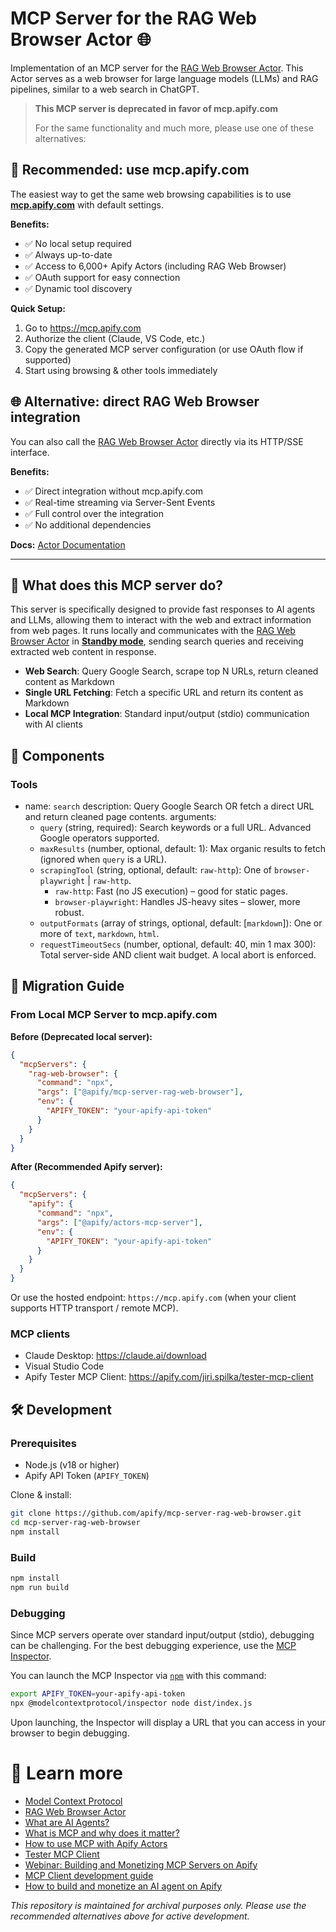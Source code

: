 # MCP Server for the RAG Web Browser Actor 🌐

Implementation of an MCP server for the [RAG Web Browser Actor](https://apify.com/apify/rag-web-browser).
This Actor serves as a web browser for large language models (LLMs) and RAG pipelines, similar to a web search in ChatGPT.

> **This MCP server is deprecated in favor of mcp.apify.com**
>
> For the same functionality and much more, please use one of these alternatives:

## 🚀 Recommended: use mcp.apify.com

The easiest way to get the same web browsing capabilities is to use **[mcp.apify.com](https://mcp.apify.com)** with default settings.

**Benefits:**
- ✅ No local setup required
- ✅ Always up-to-date
- ✅ Access to 6,000+ Apify Actors (including RAG Web Browser)
- ✅ OAuth support for easy connection
- ✅ Dynamic tool discovery

**Quick Setup:**
1. Go to https://mcp.apify.com
2. Authorize the client (Claude, VS Code, etc.)
3. Copy the generated MCP server configuration (or use OAuth flow if supported)
4. Start using browsing & other tools immediately

## 🌐 Alternative: direct RAG Web Browser integration

You can also call the [RAG Web Browser Actor](https://apify.com/apify/rag-web-browser) directly via its HTTP/SSE interface.

**Benefits:**
- ✅ Direct integration without mcp.apify.com
- ✅ Real-time streaming via Server-Sent Events
- ✅ Full control over the integration
- ✅ No additional dependencies

**Docs:** [Actor Documentation](https://apify.com/apify/rag-web-browser#anthropic-model-context-protocol-mcp-server)

---

## 🎯 What does this MCP server do?

This server is specifically designed to provide fast responses to AI agents and LLMs, allowing them to interact with the web and extract information from web pages.
It runs locally and communicates with the [RAG Web Browser Actor](https://apify.com/apify/rag-web-browser) in [**Standby mode**](https://docs.apify.com/platform/actors/running/standby),
sending search queries and receiving extracted web content in response.

- **Web Search**: Query Google Search, scrape top N URLs, return cleaned content as Markdown
- **Single URL Fetching**: Fetch a specific URL and return its content as Markdown
- **Local MCP Integration**: Standard input/output (stdio) communication with AI clients

## 🧱 Components

### Tools

- name: `search`
  description: Query Google Search OR fetch a direct URL and return cleaned page contents.
  arguments:
  - `query` (string, required): Search keywords or a full URL. Advanced Google operators supported.
  - `maxResults` (number, optional, default: 1): Max organic results to fetch (ignored when `query` is a URL).
  - `scrapingTool` (string, optional, default: `raw-http`): One of `browser-playwright` | `raw-http`.
    - `raw-http`: Fast (no JS execution) – good for static pages.
    - `browser-playwright`: Handles JS-heavy sites – slower, more robust.
  - `outputFormats` (array of strings, optional, default: [`markdown`]): One or more of `text`, `markdown`, `html`.
  - `requestTimeoutSecs` (number, optional, default: 40, min 1 max 300): Total server-side AND client wait budget. A local abort is enforced.


## 🔄 Migration Guide

### From Local MCP Server to mcp.apify.com

**Before (Deprecated local server):**
```json
{
  "mcpServers": {
    "rag-web-browser": {
      "command": "npx",
      "args": ["@apify/mcp-server-rag-web-browser"],
      "env": {
        "APIFY_TOKEN": "your-apify-api-token"
      }
    }
  }
}
```

**After (Recommended Apify server):**
```json
{
  "mcpServers": {
    "apify": {
      "command": "npx",
      "args": ["@apify/actors-mcp-server"],
      "env": {
        "APIFY_TOKEN": "your-apify-api-token"
      }
    }
  }
}
```
Or use the hosted endpoint: `https://mcp.apify.com` (when your client supports HTTP transport / remote MCP).

### MCP clients
- Claude Desktop: https://claude.ai/download
- Visual Studio Code
- Apify Tester MCP Client: https://apify.com/jiri.spilka/tester-mcp-client

## 🛠️ Development

### Prerequisites
- Node.js (v18 or higher)
- Apify API Token (`APIFY_TOKEN`)

Clone & install:
```bash
git clone https://github.com/apify/mcp-server-rag-web-browser.git
cd mcp-server-rag-web-browser
npm install
```

### Build
```bash
npm install
npm run build
```

### Debugging

Since MCP servers operate over standard input/output (stdio), debugging can be challenging.
For the best debugging experience, use the [MCP Inspector](https://github.com/modelcontextprotocol/inspector).

You can launch the MCP Inspector via [`npm`](https://docs.npmjs.com/downloading-and-installing-node-js-and-npm) with this command:

```bash
export APIFY_TOKEN=your-apify-api-token
npx @modelcontextprotocol/inspector node dist/index.js
```
Upon launching, the Inspector will display a URL that you can access in your browser to begin debugging.

# 📖 Learn more

- [Model Context Protocol](https://modelcontextprotocol.org/)
- [RAG Web Browser Actor](https://apify.com/apify/rag-web-browser)
- [What are AI Agents?](https://blog.apify.com/what-are-ai-agents/)
- [What is MCP and why does it matter?](https://blog.apify.com/what-is-model-context-protocol/)
- [How to use MCP with Apify Actors](https://blog.apify.com/how-to-use-mcp/)
- [Tester MCP Client](https://apify.com/jiri.spilka/tester-mcp-client)
- [Webinar: Building and Monetizing MCP Servers on Apify](https://www.youtube.com/watch?v=w3AH3jIrXXo)
- [MCP Client development guide](https://github.com/cyanheads/model-context-protocol-resources/blob/main/guides/mcp-client-development-guide.md)
- [How to build and monetize an AI agent on Apify](https://blog.apify.com/how-to-build-an-ai-agent/)

*This repository is maintained for archival purposes only. Please use the recommended alternatives above for active development.*
